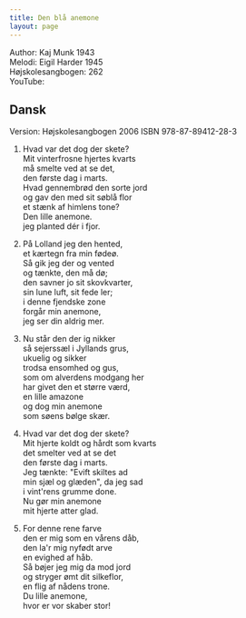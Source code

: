 ```yaml
---
title: Den blå anemone
layout: page
---
```


Author: Kaj Munk 1943  
Melodi: Eigil Harder 1945  
Højskolesangbogen: 262  
YouTube:  

Dansk
----
Version: Højskolesangbogen 2006 ISBN 978-87-89412-28-3  

1. Hvad var det dog der skete?  
Mit vinterfrosne hjertes kvarts  
må smelte ved at se det,  
den første dag i marts.  
Hvad gennembrød den sorte jord  
og gav den med sit søblå flor  
et stænk af himlens tone?  
Den lille anemone.  
jeg planted dér i fjor.  

2. På Lolland jeg den hented,  
et kærtegn fra min fødeø.  
Så gik jeg der og vented  
og tænkte, den må dø;  
den savner jo sit skovkvarter,  
sin lune luft, sit fede ler;  
i denne fjendske zone  
forgår min anemone,  
jeg ser din aldrig mer.  

3. Nu står den der ig nikker  
så sejerssæl i Jyllands grus,  
ukuelig og sikker  
trodsa ensomhed og gus,  
som om alverdens modgang her  
har givet den et større værd,  
en lille amazone  
og dog min anemone  
som søens bølge skær.  

4. Hvad var det dog der skete?  
Mit hjerte koldt og hårdt som kvarts  
det smelter ved at se det  
den første dag i marts.  
Jeg tænkte: "Evift skiltes ad  
min sjæl og glæden", da jeg sad  
i vint'rens grumme done.  
Nu gør min anemone  
mit hjerte atter glad.  

5. For denne rene farve  
den er mig som en vårens dåb,  
den la'r mig nyfødt arve  
en evighed af håb.  
Så bøjer jeg mig da mod jord  
og stryger ømt dit silkeflor,  
en flig af nådens trone.  
Du lille anemone,  
hvor er vor skaber stor!  
